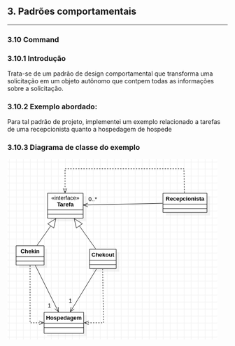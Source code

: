 ## 3. Padrões comportamentais

---

### 3.10 Command

### 3.10.1 Introdução

Trata-se de um padrão de design comportamental que transforma uma solicitação em um objeto autônomo que contpem todas as informações sobre a solicitação.
### 3.10.2 Exemplo abordado:

Para tal padrão de projeto, implementei um exemplo relacionado a tarefas de uma recepcionista quanto a hospedagem de hospede

### 3.10.3 Diagrama de classe do exemplo

![img.png](img.png)